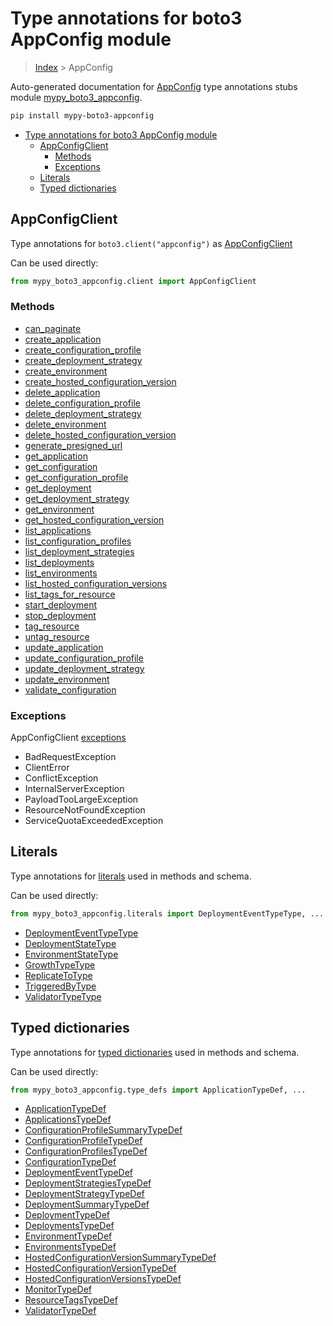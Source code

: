 # Type annotations for boto3 AppConfig module

> [Index](..) > AppConfig

Auto-generated documentation for
[AppConfig](https://boto3.amazonaws.com/v1/documentation/api/1.17.71/reference/services/appconfig.html#AppConfig)
type annotations stubs module
[mypy_boto3_appconfig](https://pypi.org/project/mypy-boto3-appconfig/).

```bash
pip install mypy-boto3-appconfig
```

- [Type annotations for boto3 AppConfig module](#type-annotations-for-boto3-appconfig-module)
  - [AppConfigClient](#appconfigclient)
    - [Methods](#methods)
    - [Exceptions](#exceptions)
  - [Literals](#literals)
  - [Typed dictionaries](#typed-dictionaries)

## AppConfigClient

Type annotations for `boto3.client("appconfig")` as
[AppConfigClient](./client.md)

Can be used directly:

```python
from mypy_boto3_appconfig.client import AppConfigClient
```

### Methods

- [can_paginate](./client.md#can_paginate)
- [create_application](./client.md#create_application)
- [create_configuration_profile](./client.md#create_configuration_profile)
- [create_deployment_strategy](./client.md#create_deployment_strategy)
- [create_environment](./client.md#create_environment)
- [create_hosted_configuration_version](./client.md#create_hosted_configuration_version)
- [delete_application](./client.md#delete_application)
- [delete_configuration_profile](./client.md#delete_configuration_profile)
- [delete_deployment_strategy](./client.md#delete_deployment_strategy)
- [delete_environment](./client.md#delete_environment)
- [delete_hosted_configuration_version](./client.md#delete_hosted_configuration_version)
- [generate_presigned_url](./client.md#generate_presigned_url)
- [get_application](./client.md#get_application)
- [get_configuration](./client.md#get_configuration)
- [get_configuration_profile](./client.md#get_configuration_profile)
- [get_deployment](./client.md#get_deployment)
- [get_deployment_strategy](./client.md#get_deployment_strategy)
- [get_environment](./client.md#get_environment)
- [get_hosted_configuration_version](./client.md#get_hosted_configuration_version)
- [list_applications](./client.md#list_applications)
- [list_configuration_profiles](./client.md#list_configuration_profiles)
- [list_deployment_strategies](./client.md#list_deployment_strategies)
- [list_deployments](./client.md#list_deployments)
- [list_environments](./client.md#list_environments)
- [list_hosted_configuration_versions](./client.md#list_hosted_configuration_versions)
- [list_tags_for_resource](./client.md#list_tags_for_resource)
- [start_deployment](./client.md#start_deployment)
- [stop_deployment](./client.md#stop_deployment)
- [tag_resource](./client.md#tag_resource)
- [untag_resource](./client.md#untag_resource)
- [update_application](./client.md#update_application)
- [update_configuration_profile](./client.md#update_configuration_profile)
- [update_deployment_strategy](./client.md#update_deployment_strategy)
- [update_environment](./client.md#update_environment)
- [validate_configuration](./client.md#validate_configuration)

### Exceptions

AppConfigClient [exceptions](./client.md#exceptions)

- BadRequestException
- ClientError
- ConflictException
- InternalServerException
- PayloadTooLargeException
- ResourceNotFoundException
- ServiceQuotaExceededException

## Literals

Type annotations for [literals](./literals.md) used in methods and schema.

Can be used directly:

```python
from mypy_boto3_appconfig.literals import DeploymentEventTypeType, ...
```

- [DeploymentEventTypeType](./literals.md#deploymenteventtypetype)
- [DeploymentStateType](./literals.md#deploymentstatetype)
- [EnvironmentStateType](./literals.md#environmentstatetype)
- [GrowthTypeType](./literals.md#growthtypetype)
- [ReplicateToType](./literals.md#replicatetotype)
- [TriggeredByType](./literals.md#triggeredbytype)
- [ValidatorTypeType](./literals.md#validatortypetype)

## Typed dictionaries

Type annotations for [typed dictionaries](./type_defs.md) used in methods and
schema.

Can be used directly:

```python
from mypy_boto3_appconfig.type_defs import ApplicationTypeDef, ...
```

- [ApplicationTypeDef](./type_defs.md#applicationtypedef)
- [ApplicationsTypeDef](./type_defs.md#applicationstypedef)
- [ConfigurationProfileSummaryTypeDef](./type_defs.md#configurationprofilesummarytypedef)
- [ConfigurationProfileTypeDef](./type_defs.md#configurationprofiletypedef)
- [ConfigurationProfilesTypeDef](./type_defs.md#configurationprofilestypedef)
- [ConfigurationTypeDef](./type_defs.md#configurationtypedef)
- [DeploymentEventTypeDef](./type_defs.md#deploymenteventtypedef)
- [DeploymentStrategiesTypeDef](./type_defs.md#deploymentstrategiestypedef)
- [DeploymentStrategyTypeDef](./type_defs.md#deploymentstrategytypedef)
- [DeploymentSummaryTypeDef](./type_defs.md#deploymentsummarytypedef)
- [DeploymentTypeDef](./type_defs.md#deploymenttypedef)
- [DeploymentsTypeDef](./type_defs.md#deploymentstypedef)
- [EnvironmentTypeDef](./type_defs.md#environmenttypedef)
- [EnvironmentsTypeDef](./type_defs.md#environmentstypedef)
- [HostedConfigurationVersionSummaryTypeDef](./type_defs.md#hostedconfigurationversionsummarytypedef)
- [HostedConfigurationVersionTypeDef](./type_defs.md#hostedconfigurationversiontypedef)
- [HostedConfigurationVersionsTypeDef](./type_defs.md#hostedconfigurationversionstypedef)
- [MonitorTypeDef](./type_defs.md#monitortypedef)
- [ResourceTagsTypeDef](./type_defs.md#resourcetagstypedef)
- [ValidatorTypeDef](./type_defs.md#validatortypedef)
